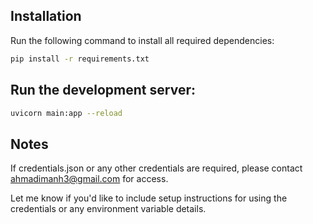 ## Installation

Run the following command to install all required dependencies:

```bash
pip install -r requirements.txt
```

## Run the development server:
```bash
uvicorn main:app --reload
```

## Notes

If credentials.json or any other credentials are required, please contact ahmadimanh3@gmail.com for access.

Let me know if you'd like to include setup instructions for using the credentials or any environment variable details.





